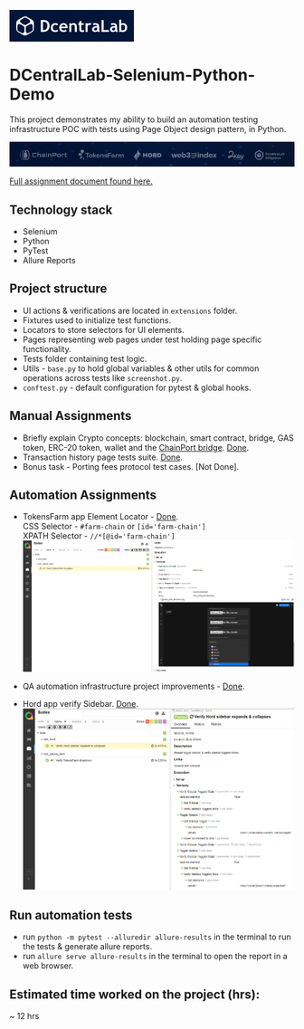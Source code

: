 ![DCentralLab](assets/assignment/DCentralLab_logo.png)

# DCentralLab-Selenium-Python-Demo

This project demonstrates my ability to build an automation testing infrastructure POC with tests using Page Object design pattern, in Python.

![DCentralLab Products](assets/assignment/DCentralLab_products.png)

[Full assignment document found here.](assets/assignment/DCentraLab%20-%20QA%20&%20Support%20Engineer%20-%20Home%20Assignments.md)


## Technology stack
* Selenium
* Python
* PyTest
* Allure Reports


## Project structure
* UI actions & verifications are located in `extensions` folder.
* Fixtures used to initialize test functions.
* Locators to store selectors for UI elements.
* Pages representing web pages under test holding page specific functionality.
* Tests folder containing test logic.
* Utils - `base.py` to hold global variables & other utils for common operations across tests like `screenshot.py`.
* `conftest.py` - default configuration for pytest & global hooks.


## Manual Assignments
* Briefly explain Crypto concepts: blockchain, smart contract, bridge, GAS token, ERC-20 token, wallet and the [ChainPort bridge](https://www.chainport.io). [Done](manual/crypto_concepts.md).
* Transaction history page tests suite. [Done](manual/transaction_tab_test_cases.md).
* Bonus task - Porting fees protocol test cases. [Not Done].


## Automation Assignments
* TokensFarm app Element Locator - [Done](tests/test_tokens_farm.py).\
CSS Selector - `#farm-chain` or `[id='farm-chain']`\
XPATH Selector - `//*[@id='farm-chain']`
![allure_report_tokens_farm_test](assets/allure_reports/allure_report_tokens_farm_test.png "allure_report_tokens_farm_test")

* QA automation infrastructure project improvements - [Done](infra_improvements.md).

* Hord app verify Sidebar. [Done](tests/test_hord.py).
![allure_report_hord_sidebar_test](assets/allure_reports/allure_report_hord_sidebar_test.png "allure_report_hord_sidebar_test")


## Run automation tests
* run `python -m pytest --alluredir allure-results` in the terminal to run the tests & generate allure reports.
* run `allure serve allure-results` in the terminal to open the report in a web browser.

## Estimated time worked on the project (hrs): 
~ 12 hrs
